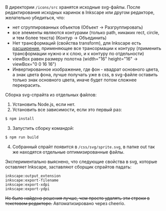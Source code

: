 В директории `/icons/src` хранятся исходные svg-файлы.
После редактирования исходных каринок в Inkscape или другом редакторе, желательно убедиться, что:
- нет сгруппированных объектов (Объект -> Разгруппировать)
- все элементы являются контурами (только path, никаких rect, circle, и тем более текста) (Контур -> Объединить)
- Нет трансформаций (свойства transform), для Inkscape есть [расширение](https://github.com/Klowner/inkscape-applytransforms), применяющее все трансормации к контуру (применить трансформации нужно и к слою, и к контуру по отдельности)
- viewBox равен размеру полотна (width="16" height="16" -> viewBox="0 0 16 16")
- Инвертированное изображение, где фон - квадрат основного цвета, а знак цвета фона, лучше получать уже в css, в svg-файле оставить только знак основного цвета, иначе будет потом сложнее перекрасить.

Сборка svg-спрайта из отдельных файлов:
1. Установить Node.js, если нет.
2. Установить все зависимости, если это первый раз:
```bash
$ npm install
```
3. Запустить сборку командой:
```bash
$ npm run build
```
4. Собранный спрайт появится в `/css/svg/sprite.svg`, в папке out так же находятся отдельные оптимизированные файлы.

Экспериментально выяснено, что следующие свойства в svg, которые оставляет Inkscape, заставляют сборщик спрайтов падать:
```
inkscape:output_extension
inkscape:export-filename
inkscape:export-xdpi
inkscape:export-ydpi
```
~~Не было найдено решения лучше, чем просто удалять эти строки в текстовом редакторе.~~ Автоматизировано через cheerio.
